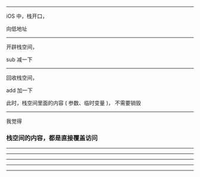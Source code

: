
<hr>

iOS 中，栈开口，

向低地址

<hr>


开辟栈空间，

sub 减一下



<hr>


回收栈空间，

add 加一下


此时，栈空间里面的内容 ( 参数、临时变量 )， 不需要销毁


<hr>


我觉得

### 栈空间的内容，都是直接覆盖访问

<hr>




<hr>


<hr>





<hr>


<hr>

